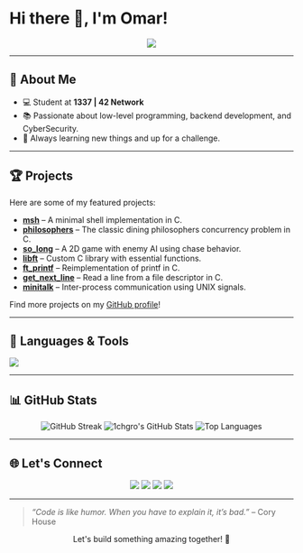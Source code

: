 # Hi there 👋, I'm Omar!

<p align="center">
  <img src="https://readme-typing-svg.herokuapp.com?color=%2336BCF7&lines=Tech+Enthusiast;Student+at+1337+%7C+42+Network;Lifelong+Learner;C%2B%2B+%7C+Node.js+%7C+SQL+Explorer" />
</p>

---

## 🚀 About Me

- 💻 Student at **1337 | 42 Network**
- 📚 Passionate about low-level programming, backend development, and CyberSecurity.
- 🌱 Always learning new things and up for a challenge.

---

## 🏆 Projects

Here are some of my featured projects:
- [**msh**](https://github.com/1chgro/msh) – A minimal shell implementation in C.
- [**philosophers**](https://github.com/1chgro/philosophers) – The classic dining philosophers concurrency problem in C.
- [**so_long**](https://github.com/1chgro/so_long) – A 2D game with enemy AI using chase behavior.
- [**libft**](https://github.com/1chgro/libft) – Custom C library with essential functions.
- [**ft_printf**](https://github.com/1chgro/ft_printf) – Reimplementation of printf in C.
- [**get_next_line**](https://github.com/1chgro/get_next_line) – Read a line from a file descriptor in C.
- [**minitalk**](https://github.com/1chgro/minitalk) – Inter-process communication using UNIX signals.

Find more projects on my [GitHub profile](https://github.com/1chgro?tab=repositories)!

---

## 🧰 Languages & Tools

<p>
  <img src="https://skillicons.dev/icons?i=c,cpp,python,js,nodejs,sql,html,css,bash,react,tailwind,bootstrap,git,github,linux,vim" />
</p>

---

## 📊 GitHub Stats

<p align="center">
  <img src="https://github-readme-streak-stats.herokuapp.com/?user=1chgro&theme=radical" alt="GitHub Streak" />
  <img src="https://github-readme-stats.vercel.app/api?username=1chgro&show_icons=true&theme=radical" alt="1chgro's GitHub Stats" />
  <img src="https://github-readme-stats.vercel.app/api/top-langs/?username=1chgro&layout=compact&theme=radical" alt="Top Languages" />
</p>

---

## 🌐 Let's Connect

<p align="center">
  <a href="https://github.com/1chgro"><img src="https://img.shields.io/badge/GitHub-1chgro-181717?style=for-the-badge&logo=github" /></a>
  <a href="mailto:1chgr077@gmail.com"><img src="https://img.shields.io/badge/Email-Contact%20Me-red?style=for-the-badge&logo=gmail" /></a>
  <a href="https://www.linkedin.com/in/omar-1achguer/"><img src="https://img.shields.io/badge/LinkedIn-Omar%20Lachguer-blue?style=for-the-badge&logo=linkedin" /></a>
  <a href="https://x.com/M4df00l"><img src="https://img.shields.io/badge/X-M4df00l-000000?style=for-the-badge&logo=x" /></a>
</p>

---

> *“Code is like humor. When you have to explain it, it’s bad.”* – Cory House

<p align="center">Let's build something amazing together! 🚀</p>
